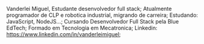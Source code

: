 Vanderlei Miguel, Estudante desenvolvedor full stack;
Atualmente programador de CLP e robotica industrial, migrando de carreira;
Estudando: JavaScript, NodeJS...;
Cursando Desenvolvedor Full Stack pela Blue EdTech;
Formado em Tecnologia em Mecatronica;
Linkedin: https://www.linkedin.com/in/vanderleimiguel;
